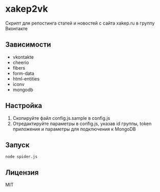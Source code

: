 xakep2vk
========
Скрипт для репостинга статей и новостей с сайта xakep.ru в группу Вконтакте

Зависимости
-----------
* vkontakte
* cheerio
* fibers
* form-data
* html-entities
* iconv
* mongodb

Настройка
---------
1. Скопируйте файл config.js.sample в config.js
2. Отредактируйте параметры в config.js, указав id группы, token приложения и параметры для подключения к MongoDB

Запуск
------
```
node spider.js
```

Лицензия
--------
MIT
